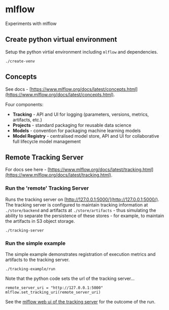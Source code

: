 # mlflow

Experiments with mlflow

## Create python virtual environment

Setup the python virtial environment including `mlflow` and dependencies.

```
./create-venv
```

## Concepts

See docs - [https://www.mlflow.org/docs/latest/concepts.html](https://www.mlflow.org/docs/latest/concepts.html).

Four components:
* **Tracking** - API and UI for logging (parameters, versions, metrics, artifacts, etc.)
* **Projects** - standard packaging for reusable data science
* **Models** - convention for packaging machine learning models
* **Model Registry** - centralised model store, API and UI for collaborative full lifecycle model management

## Remote Tracking Server

For docs see here - [https://www.mlflow.org/docs/latest/tracking.html](https://www.mlflow.org/docs/latest/tracking.html).

### Run the 'remote' Tracking Server

Runs the tracking server on [http://127.0.0.1:5000/](http://127.0.0.1:5000/). The tracking server is configured to maintain tracking information at `./store/backend` and artifacts at `./store/artifacts` - thus simulating the ability to separate the persistence of these stores - for example, to maintain the artifacts in S3 object storage.

```
./tracking-server
```

### Run the simple example

The simple example demonstrates registration of execution metrics and artifacts to the tracking server.

```
./tracking-example/run
```

Note that the python code sets the url of the tracking server...
```
remote_server_uri = "http://127.0.0.1:5000"
mlflow.set_tracking_uri(remote_server_uri)
```

See the [mlflow web ui of the tracking server](http://127.0.0.1:5000/#/experiments/0) for the outcome of the run.
